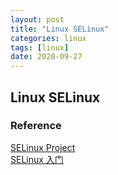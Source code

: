```yaml
---
layout: post
title: "Linux SELinux"
categories: linux
tags: [linux]
date: 2020-09-27
---
```


## Linux SELinux


### Reference
[SELinux Project](https://selinuxproject.org/page/Main_Page)  
[SELinux 入门](https://linux.cn/article-1144-1.html)  
